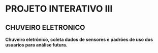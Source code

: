 # PROJETO INTERATIVO III

## CHUVEIRO ELETRONICO

**Chuveiro eletrônico, coleta dados de sensores e padrões de uso dos usuarios para análise futura.**